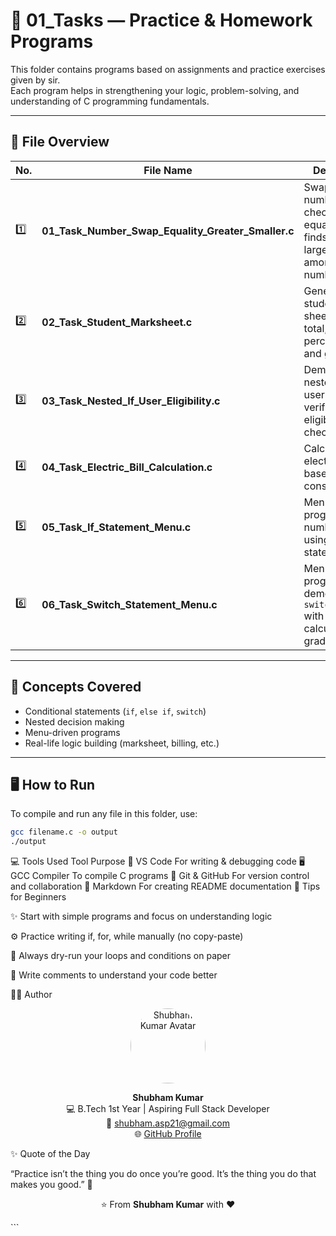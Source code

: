 # 🧮 01_Tasks — Practice & Homework Programs

This folder contains programs based on assignments and practice exercises given by sir.  
Each program helps in strengthening your logic, problem-solving, and understanding of C programming fundamentals.

---

## 📂 File Overview

| No. | File Name | Description |
|-----|------------|--------------|
| 1️⃣ | **01_Task_Number_Swap_Equality_Greater_Smaller.c** | Swaps two numbers, checks equality, and finds the largest/smallest among given numbers. |
| 2️⃣ | **02_Task_Student_Marksheet.c** | Generates a student mark sheet showing total, percentage, and grade. |
| 3️⃣ | **03_Task_Nested_If_User_Eligibility.c** | Demonstrates nested `if` for user login verification and eligibility check. |
| 4️⃣ | **04_Task_Electric_Bill_Calculation.c** | Calculates electricity bill based on units consumed. |
| 5️⃣ | **05_Task_If_Statement_Menu.c** | Menu-driven program for number checks using `if` statements. |
| 6️⃣ | **06_Task_Switch_Statement_Menu.c** | Menu-driven program demonstrating `switch-case` with day, calculator, and grading. |

---

## 🧩 Concepts Covered
- Conditional statements (`if`, `else if`, `switch`)
- Nested decision making
- Menu-driven programs
- Real-life logic building (marksheet, billing, etc.)

---

## 🖥️ How to Run
To compile and run any file in this folder, use:

```bash
gcc filename.c -o output
./output

```

💻 Tools Used
Tool	Purpose
🧠 VS Code	For writing & debugging code
🖥️ GCC Compiler	To compile C programs
🐙 Git & GitHub	For version control and collaboration
📘 Markdown	For creating README documentation
🔰 Tips for Beginners

✨ Start with simple programs and focus on understanding logic

⚙️ Practice writing if, for, while manually (no copy-paste)

🔄 Always dry-run your loops and conditions on paper

🧩 Write comments to understand your code better

👨‍💻 Author
<p align="center"> <img src="https://avatars.githubusercontent.com/shubham21-star" width="120" style="border-radius:50%;" alt="Shubham Kumar Avatar"/> </p> <p align="center"> <b>Shubham Kumar</b><br> 💻 B.Tech 1st Year | Aspiring Full Stack Developer<br> 📧 <a href="mailto:shubham.asp21@gmail.com">shubham.asp21@gmail.com</a><br> 🌐 <a href="https://github.com/shubham21-star" target="_blank">GitHub Profile</a> </p>
✨ Quote of the Day

“Practice isn’t the thing you do once you’re good. It’s the thing you do that makes you good.” 💪

<p align="center">⭐ From <b>Shubham Kumar</b> with ❤️</p> ```